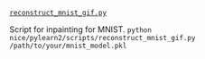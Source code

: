 [`reconstruct_mnist_gif.py`](https://github.com/laurent-dinh/nice/blob/master/pylearn2/scripts/reconstruct_mnist_gif.py)

Script for inpainting for MNIST.
`python nice/pylearn2/scripts/reconstruct_mnist_gif.py /path/to/your/mnist_model.pkl`